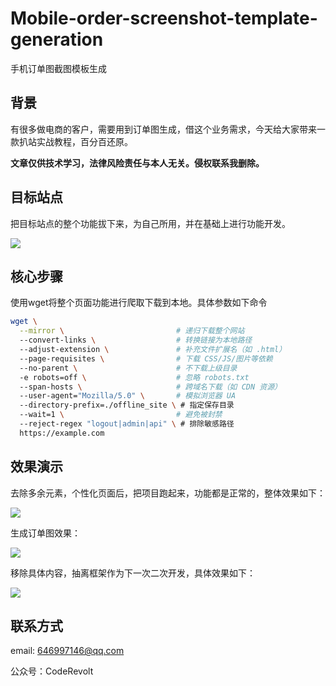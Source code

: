 # Mobile-order-screenshot-template-generation
手机订单图截图模板生成

## 背景

有很多做电商的客户，需要用到订单图生成，借这个业务需求，今天给大家带来一款扒站实战教程，百分百还原。

**文章仅供技术学习，法律风险责任与本人无关。侵权联系我删除。**

## 目标站点

把目标站点的整个功能拔下来，为自己所用，并在基础上进行功能开发。

![](https://files.mdnice.com/user/42685/65e71501-4fe9-480d-8e3b-ac3c038cfba1.png)

## 核心步骤

使用wget将整个页面功能进行爬取下载到本地。具体参数如下命令
```bash
wget \
  --mirror \                         # 递归下载整个网站
  --convert-links \                  # 转换链接为本地路径
  --adjust-extension \               # 补充文件扩展名（如 .html）
  --page-requisites \                # 下载 CSS/JS/图片等依赖
  --no-parent \                      # 不下载上级目录
  -e robots=off \                    # 忽略 robots.txt
  --span-hosts \                     # 跨域名下载（如 CDN 资源）
  --user-agent="Mozilla/5.0" \       # 模拟浏览器 UA
  --directory-prefix=./offline_site \ # 指定保存目录
  --wait=1 \                         # 避免被封禁
  --reject-regex "logout|admin|api" \ # 排除敏感路径
  https://example.com
```

## 效果演示

去除多余元素，个性化页面后，把项目跑起来，功能都是正常的，整体效果如下：

![](https://files.mdnice.com/user/42685/47d95d29-968e-479e-a231-13954e0a4c2e.png)

生成订单图效果：

![](https://files.mdnice.com/user/42685/ee869675-8082-43cb-96da-39b247e58af2.jpg)


移除具体内容，抽离框架作为下一次二次开发，具体效果如下：

![](https://files.mdnice.com/user/42685/0306a44a-b3ad-435d-9813-c194c90e9394.png)

## 联系方式

email: 646997146@qq.com

公众号：CodeRevolt

